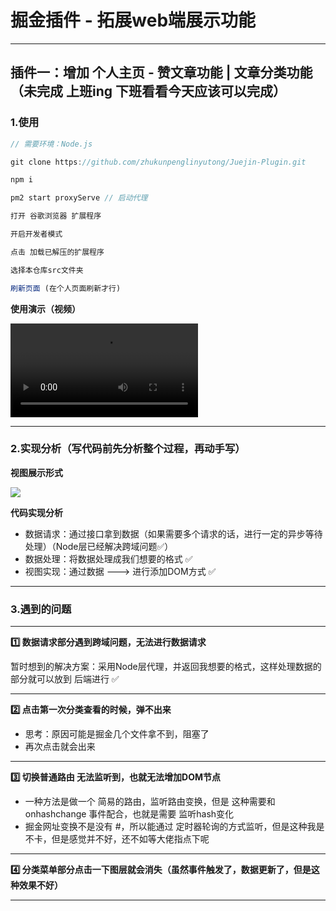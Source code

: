# 掘金插件 - 拓展web端展示功能

---

## 插件一：增加 个人主页 - 赞文章功能 | 文章分类功能（未完成 上班ing 下班看看今天应该可以完成）

### 1.使用

```js
// 需要环境：Node.js

git clone https://github.com/zhukunpenglinyutong/Juejin-Plugin.git

npm i

pm2 start proxyServe // 启动代理

打开 谷歌浏览器 扩展程序

开启开发者模式

点击 加载已解压的扩展程序

选择本仓库src文件夹

刷新页面 (在个人页面刷新才行)
```

**使用演示（视频）**

<video src="https://itzkp-1253302184.cos.ap-beijing.myqcloud.com/github%E5%9B%BE%E7%89%87/Juejin-Plugin/1%E5%88%86%E7%B1%BB%E6%8F%92%E4%BB%B6.mp4" controls="controls">
您的浏览器不支持 video 标签。
<a href="https://itzkp-1253302184.cos.ap-beijing.myqcloud.com/github%E5%9B%BE%E7%89%87/Juejin-Plugin/1%E5%88%86%E7%B1%BB%E6%8F%92%E4%BB%B6.mp4">视频展示不了，点击这里</a>
</video>



---

### 2.实现分析（写代码前先分析整个过程，再动手写）

**视图展示形式**

<img src="https://itzkp-1253302184.cos.ap-beijing.myqcloud.com/github%E5%9B%BE%E7%89%87/Juejin-Plugin/1%E5%88%86%E7%B1%BB%E6%8F%92%E4%BB%B6%E7%A4%BA%E6%84%8F%E5%9B%BE.png" />


**代码实现分析**

- 数据请求：通过接口拿到数据（如果需要多个请求的话，进行一定的异步等待处理）（Node层已经解决跨域问题✅）
- 数据处理：将数据处理成我们想要的格式 ✅
- 视图实现：通过数据 ---> 进行添加DOM方式 ✅

---

### 3.遇到的问题

---

**1️⃣ 数据请求部分遇到跨域问题，无法进行数据请求**

暂时想到的解决方案：采用Node层代理，并返回我想要的格式，这样处理数据的部分就可以放到 后端进行 ✅

---

**2️⃣ 点击第一次分类查看的时候，弹不出来**

- 思考：原因可能是掘金几个文件拿不到，阻塞了
- 再次点击就会出来

---

**3️⃣ 切换普通路由 无法监听到，也就无法增加DOM节点**

- 一种方法是做一个 简易的路由，监听路由变换，但是 这种需要和 onhashchange 事件配合，也就是需要 监听hash变化
- 掘金网址变换不是没有 #，所以能通过 定时器轮询的方式监听，但是这种我是不卡，但是感觉并不好，还不如等大佬指点下呢

---

**4️⃣ 分类菜单部分点击一下图层就会消失（虽然事件触发了，数据更新了，但是这种效果不好）**

---




